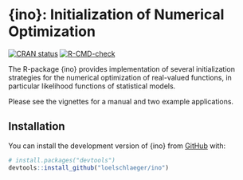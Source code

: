 
<!-- README.md is generated from README.Rmd. Please edit that file -->

# {ino}: Initialization of Numerical Optimization

<!-- badges: start -->

[![CRAN
status](https://www.r-pkg.org/badges/version/ino)](https://CRAN.R-project.org/package=ino)
[![R-CMD-check](https://github.com/loelschlaeger/ino/workflows/R-CMD-check/badge.svg)](https://github.com/loelschlaeger/ino/actions)
<!-- badges: end -->

The R-package {ino} provides implementation of several initialization
strategies for the numerical optimization of real-valued functions, in
particular likelihood functions of statistical models.

Please see the vignettes for a manual and two example applications.

## Installation

You can install the development version of {ino} from
[GitHub](https://github.com/) with:

``` r
# install.packages("devtools")
devtools::install_github("loelschlaeger/ino")
```
